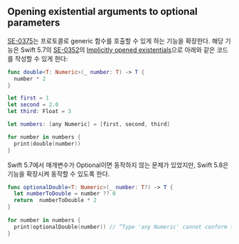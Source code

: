 ## Opening existential arguments to optional parameters

[SE-0375](https://github.com/apple/swift-evolution/blob/main/proposals/0375-opening-existential-optional.md)는 프로토콜로 generic 함수를 호출할 수 있게 하는 기능을 확장한다. 해당 기능은 Swift 5.7의 [SE-0352](https://github.com/apple/swift-evolution/blob/main/proposals/0352-implicit-open-existentials.md)의 [Implicitly opened existentials](https://github.com/anjaeyoung26/WWDC/blob/main/WWDC22/implicitly-opened-existentials.md)으로 아래와 같은 코드를 작성할 수 있게 한다:

```swift
func double<T: Numeric>(_ number: T) -> T {
  number * 2
}

let first = 1
let second = 2.0
let third: Float = 3

let numbers: [any Numeric] = [first, second, third]

for number in numbers {
  print(double(number))
}
```

Swift 5.7에서 매개변수가 Optional이면 동작하지 않는 문제가 있었지만, Swift 5.8은 기능을 확장시켜 동작할 수 있도록 한다.

```swift
func optionalDouble<T: Numeric>(_ number: T?) -> T {
  let numberToDouble = number ?? 0
  return  numberToDouble * 2
}
    
for number in numbers {
  print(optionalDouble(number)) // “Type 'any Numeric' cannot conform to 'Numeric’”
}
```
